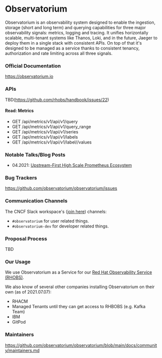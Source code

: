 # Observatorium

Observatorium is an observability system designed to enable the ingestion, storage (short and long term) and querying capabilities for three major observability signals: metrics, logging and tracing. It unifies horizontally scalable, multi-tenant systems like Thanos, Loki, and in the future, Jaeger to deploy them in a single stack with consistent APIs. On top of that it's designed to be managed as a service thanks to consistent tenancy, authorization and rate limiting across all three signals.

### Official Documentation

https://observatorium.io

### APIs

TBD(https://github.com/rhobs/handbook/issues/22)

#### Read: Metrics

* GET /api/metrics/v1/api/v1/query
* GET /api/metrics/v1/api/v1/query_range
* GET /api/metrics/v1/api/v1/series
* GET /api/metrics/v1/api/v1/labels
* GET /api/metrics/v1/api/v1/label/<name>/values

### Notable Talks/Blog Posts

* 04.2021: [Upstream-First High Scale Prometheus Ecosystem](https://www.youtube.com/watch?v=r0fRFH_921E&list=PLj6h78yzYM2PZb0QuIkm6ZY-xTuNA5zRO&index=6)

### Bug Trackers

https://github.com/observatorium/observatorium/issues

### Communication Channels

The CNCF Slack workspace's ([join here](https://cloud-native.slack.com/messages/CHY2THYUU)) channels:

* `#observatorium` for user related things.
* `#observatorium-dev` for developer related things.

### Proposal Process

TBD

### Our Usage

We use Observatorium as a Service for our [Red Hat Observability Service (RHOBS)](RHOBS/README.md).

We also know of several other companies installing Observatorium on their own (as of 2021.07.07):

* RHACM
* Managed Tenants until they can get access to RHBOBS (e.g. Kafka Team)
* IBM
* GitPod

### Maintainers

https://github.com/observatorium/observatorium/blob/main/docs/community/maintainers.md
